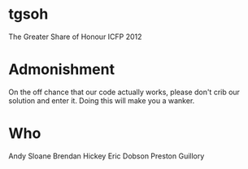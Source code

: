 tgsoh
=====

The Greater Share of Honour
ICFP 2012

Admonishment
============
On the off chance that our code actually works, please don't crib our solution
and enter it. Doing this will make you a wanker.

Who
===
Andy Sloane
Brendan Hickey
Eric Dobson
Preston Guillory
